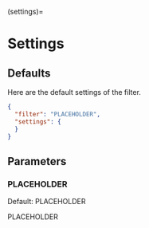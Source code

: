 (settings)=
# Settings

## Defaults
Here are the default settings of the filter.

```json
{
  "filter": "PLACEHOLDER",
  "settings": {
  }
}
```

## Parameters
### PLACEHOLDER
Default: PLACEHOLDER

PLACEHOLDER